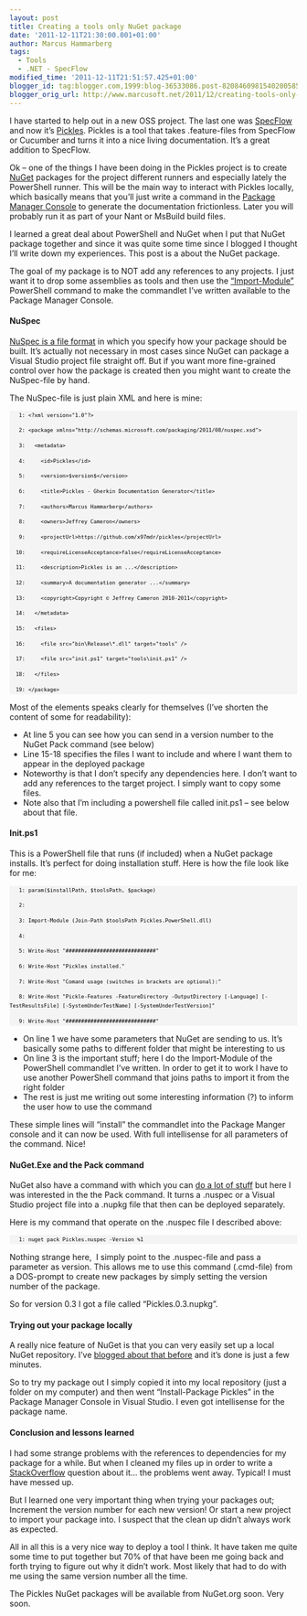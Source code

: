 ```yaml
---
layout: post
title: Creating a tools only NuGet package
date: '2011-12-11T21:30:00.001+01:00'
author: Marcus Hammarberg
tags:
  - Tools
  - .NET - SpecFlow
modified_time: '2011-12-11T21:51:57.425+01:00'
blogger_id: tag:blogger.com,1999:blog-36533086.post-8208460981540200585
blogger_orig_url: http://www.marcusoft.net/2011/12/creating-tools-only-nuget-package.html
---
```



I have started to help out in a new OSS project. The last one was
<a href="http://www.specflow.org" target="_blank">SpecFlow</a> and now
it’s
<a href="https://github.com/x97mdr/pickles" target="_blank">Pickles</a>.
Pickles is a tool that takes .feature-files from SpecFlow or Cucumber
and turns it into a nice living documentation. It’s a great addition to
SpecFlow.

Ok – one of the things I have been doing in the Pickles project is to
create <a href="http://www.nuget.org" target="_blank">NuGet</a> packages
for the project different runners and especially lately the PowerShell
runner. This will be the main way to interact with Pickles locally,
which basically means that you’ll just write a command in the <a
href="http://docs.nuget.org/docs/reference/package-manager-console-powershell-reference"
target="_blank">Package Manager Console</a> to generate the
documentation frictionless. Later you will probably run it as part of
your Nant or MsBuild build files.

I learned a great deal about PowerShell and NuGet when I put that NuGet
package together and since it was quite some time since I blogged I
thought I’ll write down my experiences. This post is a about the NuGet
package.



The goal of my package is to NOT add any references to any projects. I
just want it to drop some assemblies as tools and then use the
<a href="http://technet.microsoft.com/en-us/library/dd819454.aspx"
target="_blank">“Import-Module”</a> PowerShell command to make the
commandlet I’ve written available to the Package Manager Console.

#### NuSpec

<a href="http://docs.nuget.org/docs/reference/nuspec-reference"
target="_blank">NuSpec is a file format</a> in which you specify how
your package should be built. It’s actually not necessary in most cases
since NuGet can package a Visual Studio project file straight off. But
if you want more fine-grained control over how the package is created
then you might want to create the NuSpec-file by hand.

The NuSpec-file is just plain XML and here is mine:

<div id="codeSnippet"
style="border-bottom-style: none; text-align: left; padding-bottom: 0px; line-height: 12pt; background-color: #f4f4f4; border-left-style: none; padding-left: 0px; width: 100%; padding-right: 0px; font-family: 'Courier New', courier, monospace; direction: ltr; border-top-style: none; color: black; border-right-style: none; font-size: 8pt; overflow: visible; padding-top: 0px">

```
   1: <?xml version="1.0"?>
```

```
   2: <package xmlns="http://schemas.microsoft.com/packaging/2011/08/nuspec.xsd">
```

```
   3:   <metadata>
```

```
   4:     <id>Pickles</id>
```

```
   5:     <version>$version$</version>
```

```
   6:     <title>Pickles - Gherkin Documentation Generator</title>
```

```
   7:     <authors>Marcus Hammarberg</authors>
```

```
   8:     <owners>Jeffrey Cameron</owners>
```

```
   9:     <projectUrl>https://github.com/x97mdr/pickles</projectUrl>
```

```
  10:     <requireLicenseAcceptance>false</requireLicenseAcceptance>
```

```
  11:     <description>Pickles is an ...</description>
```

```
  12:     <summary>A documentation generator ...</summary>
```

```
  13:     <copyright>Copyright © Jeffrey Cameron 2010-2011</copyright>
```

```
  14:   </metadata>
```

```
  15:   <files>
```

```
  16:     <file src="bin\Release\*.dll" target="tools" />
```

```
  17:     <file src="init.ps1" target="tools\init.ps1" />
```

```
  18:   </files>
```

```
  19: </package>
```

</div>



Most of the elements speaks clearly for themselves (I’ve shorten the
content of some for readability):



-   At line 5 you can see how you can send in a version number to the
    NuGet Pack command (see below)
-   Line 15-18 specifies the files I want to include and where I want
    them to appear in the deployed package
-   Noteworthy is that I don’t specify any dependencies here. I don’t
    want to add any references to the target project. I simply want to
    copy some files.
-   Note also that I’m including a powershell file called init.ps1 – see
    below about that file. 



#### Init.ps1



This is a PowerShell file that runs (if included) when a NuGet package
installs. It’s perfect for doing installation stuff. Here is how the
file look like for me:



<div id="codeSnippetWrapper">



<div id="codeSnippet"
style="border-bottom-style: none; text-align: left; padding-bottom: 0px; line-height: 12pt; background-color: #f4f4f4; border-left-style: none; padding-left: 0px; width: 100%; padding-right: 0px; font-family: 'Courier New', courier, monospace; direction: ltr; border-top-style: none; color: black; border-right-style: none; font-size: 8pt; overflow: visible; padding-top: 0px">

```
   1: param($installPath, $toolsPath, $package)
```

```
   2: 
```

```
   3: Import-Module (Join-Path $toolsPath Pickles.PowerShell.dll)
```

```
   4: 
```

```
   5: Write-Host "#############################"
```

```
   6: Write-Host "Pickles installed."
```

```
   7: Write-Host "Comand usage (switches in brackets are optional):"
```

```
   8: Write-Host "Pickle-Features -FeatureDirectory -OutputDirectory [-Language] [-TestResultsFile] [-SystemUnderTestName] [-SystemUnderTestVersion]"
```

```
   9: Write-Host "#############################"
```

</div>

</div>




-   On line 1 we have some parameters that NuGet are sending to us. It’s
    basically some paths to different folder that might be interesting
    to us
-   On line 3 is the important stuff; here I do the Import-Module of the
    PowerShell commandlet I’ve written.
    In order to get it to work I have to use another PowerShell command
    that joins paths to import it from the right folder
-   The rest is just me writing out some interesting information (?) to
    inform the user how to use the command



These simple lines will “install” the commandlet into the Package Manger
console and it can now be used. With full intellisense for all
parameters of the command. Nice!



#### NuGet.Exe and the Pack command



NuGet also have a command with which you can
<a href="http://docs.nuget.org/docs/reference/command-line-reference"
target="_blank">do a lot of stuff</a> but here I was interested in the
the Pack command. It turns a .nuspec or a Visual Studio project file
into a .nupkg file that then can be deployed separately.



Here is my command that operate on the .nuspec file I described above:



<div id="codeSnippetWrapper">



<div id="codeSnippet"
style="border-bottom-style: none; text-align: left; padding-bottom: 0px; line-height: 12pt; background-color: #f4f4f4; border-left-style: none; padding-left: 0px; width: 100%; padding-right: 0px; font-family: 'Courier New', courier, monospace; direction: ltr; border-top-style: none; color: black; border-right-style: none; font-size: 8pt; overflow: visible; padding-top: 0px">

```
   1: nuget pack Pickles.nuspec -Version %1
```

</div>

</div>



Nothing strange here,  I simply point to the .nuspec-file and pass a
parameter as version. This allows me to use this command (.cmd-file)
from a DOS-prompt to create new packages by simply setting the version
number of the package.



So for version 0.3 I got a file called “Pickles.0.3.nupkg”.



#### Trying out your package locally



A really nice feature of NuGet is that you can very easily set up a
local NuGet repository. I’ve <a
href="http://www.marcusoft.net/2011/09/creating-local-nuget-repository-with.html"
target="_blank">blogged about that before</a> and it’s done is just a
few minutes.



So to try my package out I simply copied it into my local repository
(just a folder on my computer) and then went “Install-Package Pickles”
in the Package Manager Console in Visual Studio. I even got intellisense
for the package name.



#### Conclusion and lessons learned



I had some strange problems with the references to dependencies for my
package for a while. But when I cleaned my files up in order to write a
<a href="http://stackoverflow.com" target="_blank">StackOverflow</a>
question about it… the problems went away. Typical! I must have messed
up.



But I learned one very important thing when trying your packages out;
Increment the version number for each new version! Or start a new
project to import your package into. I suspect that the clean up didn’t
always work as expected.



All in all this is a very nice way to deploy a tool I think. It have
taken me quite some time to put together but 70% of that have been me
going back and forth trying to figure out why it didn’t work. Most
likely that had to do with me using the same version number all the
time.



The Pickles NuGet packages will be available from NuGet.org soon. Very
soon.
